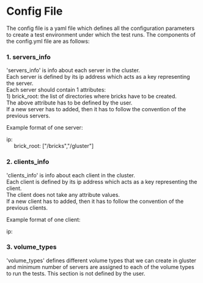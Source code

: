 <h1>Config File</h1>

The config file is a yaml file which defines all the configuration parameters
to create a test environment under which the test runs.
The components of the config.yml file are as follows:

<h3>1. servers_info</h3>
'servers_info' is info about each server in the cluster.<br>
Each server is defined by its ip address which acts as a key representing the server.<br>
Each server should contain 1 attributes:<br>
1) brick_root: the list of directories where bricks have to be created.<br>
The above attribute has to be defined by the user.<br>
If a new server has to added, then it has to follow the convention of the
previous servers.

Example format of one server:<br>

ip:<br>
    &nbsp;&nbsp;&nbsp;&nbsp; brick_root: ["/bricks","/gluster"]<br>

<h3>2. clients_info</h3>
'clients_info' is info about each client in the cluster.<br>
Each client is defined by its ip address which acts as a key representing the client.<br>
The client does not take any attribute values.<br>
If a new client has to added, then it has to follow the convention of the
previous clients. 

Example format of one client:<br>

ip:<br>

<h3>3. volume_types</h3>
'volume_types' defines different volume types that we can create in
gluster and minimum number of servers are assigned to each of the
volume types to run the tests. This section is not defined by the user.
